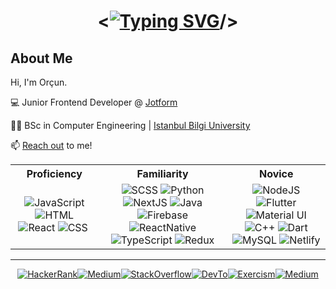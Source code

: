 # <div align="center"><<a href="https://git.io/typing-svg"><img src="https://readme-typing-svg.demolab.com?font=Menlo&size=32&weight=800&repeat=true&duration=1000&pause=2000&color=EED339&background=24272D00&center=true&vCenter=true&width=110&height=25&lines=Hello" alt="Typing SVG" /></a>/></div>

## About Me
Hi, I'm Orçun.

:computer: Junior Frontend Developer @ [Jotform](https://www.jotform.com/)

:man_student: BSc in Computer Engineering | [Istanbul Bilgi University](https://www.bilgi.edu.tr/en/)

:mailbox: [Reach out](mailto:dev.orcunselbasan@gmail.com?subject=[GitHub%20Redirect]%20) to me!


<div>
        <table border="0">
        <tr>
          <th>Proficiency</th>
          <th>Familiarity</th>
          <th>Novice</th>
        </tr>
        <!-- 1ST ROW -->
        <tr>
          <td align="center">
            <img
              src="https://img.shields.io/badge/JavaScript-323330?style=for-the-badge&logo=javascript&logoColor=F7DF1E"
              alt="JavaScript"
            />
            <img
              src="https://img.shields.io/badge/HTML5-E34F26?style=for-the-badge&logo=html5&logoColor=white"
              alt="HTML"
            />
            <img
              src="https://img.shields.io/badge/React-20232A?style=for-the-badge&logo=react&logoColor=61DAFB"
              alt="React"
            />
            <img
              src="https://img.shields.io/badge/CSS3-1572B6?style=for-the-badge&logo=css3&logoColor=white"
              alt="CSS"
            />
            <img
              src="https://img.shields.io/badge/Bootstrap-563D7C?style=for-the-badge&logo=bootstrap&logoColor=white"
              alt=""
            />
          </td>
          <td align="center">
            <img
              src="https://img.shields.io/badge/SCSS-C1709A.svg?style=for-the-badge&logo=java&logoColor=white"
              alt="SCSS"
            />
            <img
              src="https://img.shields.io/badge/Python-FFD43B?style=for-the-badge&logo=python&logoColor=blue"
              alt="Python"
            />
            <img
              src="https://img.shields.io/badge/next.js-000000?style=for-the-badge&logo=nextdotjs&logoColor=white"
              alt="NextJS"
            />
            <img
              src="https://img.shields.io/badge/java-%23ED8B00.svg?style=for-the-badge&logo=java&logoColor=white"
              alt="Java"
            />
            <img
              src="https://img.shields.io/badge/firebase-ffca28?style=for-the-badge&logo=firebase&logoColor=black"
              alt="Firebase"
            />
            <img
              src="https://img.shields.io/badge/React_Native-20232A?style=for-the-badge&logo=react&logoColor=61DAF"
              alt="ReactNative"
            />
            <img
              src="https://img.shields.io/badge/TypeScript-007ACC?style=for-the-badge&logo=typescript&logoColor=white"
              alt="TypeScript"
            />
            <img
              src="https://img.shields.io/badge/Redux-593D88?style=for-the-badge&logo=redux&logoColor=white"
              alt="Redux"
            />
          </td>
          <td align="center">
            <img
              src="https://img.shields.io/badge/Node.js-339933?style=for-the-badge&logo=nodedotjs&logoColor=white"
              alt="NodeJS"
            />
            <img
              src="https://img.shields.io/badge/Flutter-02569B?style=for-the-badge&logo=flutter&logoColor=white"
              alt="Flutter"
            />
            <img
              src="https://img.shields.io/badge/Material%20UI-007FFF?style=for-the-badge&logo=mui&logoColor=white"
              alt="Material UI"
            />
            <img
              src="https://img.shields.io/badge/C%2B%2B-00599C?style=for-the-badge&logo=c%2B%2B&logoColor=white"
              alt="C++"
            />
            <img
              src="https://img.shields.io/badge/Dart-0175C2?style=for-the-badge&logo=dart&logoColor=white"
              alt="Dart"
            />
            <img
              src="https://img.shields.io/badge/MySQL-00000F?style=for-the-badge&logo=mysql&logoColor=white"
              alt="MySQL"
            />
            <img
              src="https://img.shields.io/badge/Netlify-00C7B7?style=for-the-badge&logo=netlify&logoColor=white"
              alt="Netlify"
            />
            <img
              src="https://img.shields.io/badge/Express.js-000000?style=for-the-badge&logo=express&logoColor=white"
              alt
            />
          </td>
        </tr>
      </table>
</div>    

--------------------------------------

<p align="center"><a href="https://www.hackerrank.com/orcunselbasan"><img src="https://img.shields.io/badge/-Hackerrank-2EC866?style=for-the-badge&logo=HackerRank&logoColor=white" alt="HackerRank"></a><a href="https://medium.com/@lutfuorcunselbasan"><img src="https://img.shields.io/badge/Medium-12100E?style=for-the-badge&logo=medium&logoColor=white" alt="Medium"></a><a href="https://stackoverflow.com/users/15359606/orcunselbasan"><img src="https://img.shields.io/badge/Stack_Overflow-FE7A16?style=for-the-badge&logo=stack-overflow&logoColor=white" alt="StackOverflow"></a><a href="https://dev.to/orcunselbasan"><img src="https://img.shields.io/badge/dev.to-0A0A0A?style=for-the-badge&logo=devdotto&logoColor=white" alt="DevTo"></a><a href="https://exercism.org/profiles/OrcunSelbasan"><img src="https://img.shields.io/badge/Exercism-009CAB?style=for-the-badge&logo=exercism&logoColor=white" alt="Exercism"></a><a href="https://leetcode.com/OrcunSelbasan/"><img src="https://img.shields.io/badge/-LeetCode-FFA116?style=for-the-badge&logo=LeetCode&logoColor=black" alt="Medium"></a></p>
<!--
Here are some ideas to get you started:

- 🔭 I’m currently working on ...
- 🌱 I’m currently learning ...
- 👯 I’m looking to collaborate on ...
- 🤔 I’m looking for help with ...
- 💬 Ask me about ...
- 📫 How to reach me: ...
- 😄 Pronouns: ...
- ⚡ Fun fact: ...
-->
